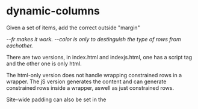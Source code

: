 # dynamic-columns
Given a set of items, add the correct outside "margin"

*--fr makes it work. --color is only to destinguish the type of rows from eachother.*

There are two versions, in index.html and indexjs.html, one has a script tag and the other one is only html.

The html-only version does not handle wrapping constrained rows in a wrapper.
The jS version generates the content and can generate constrained rows inside a wrapper, aswell as just constrained rows.

Site-wide padding can also be set in the <style>-tag on the body tag and in the media-query.
 
